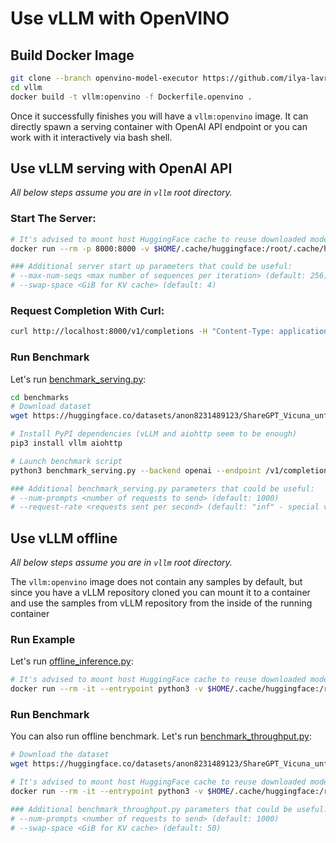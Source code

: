 # Use vLLM with OpenVINO

## Build Docker Image

```bash
git clone --branch openvino-model-executor https://github.com/ilya-lavrenov/vllm.git
cd vllm
docker build -t vllm:openvino -f Dockerfile.openvino .
```

Once it successfully finishes you will have a `vllm:openvino` image. It can directly spawn a serving container with OpenAI API endpoint or you can work with it interactively via bash shell.

## Use vLLM serving with OpenAI API

_All below steps assume you are in `vllm` root directory._

### Start The Server:

```bash
# It's advised to mount host HuggingFace cache to reuse downloaded models between the runs.
docker run --rm -p 8000:8000 -v $HOME/.cache/huggingface:/root/.cache/huggingface vllm:openvino --model meta-llama/Llama-2-7b-hf --port 8000 --disable-log-requests --swap-space 50

### Additional server start up parameters that could be useful:
# --max-num-seqs <max number of sequences per iteration> (default: 256)
# --swap-space <GiB for KV cache> (default: 4)
```

### Request Completion With Curl:

```bash
curl http://localhost:8000/v1/completions -H "Content-Type: application/json" -d '{"model":"meta-llama/Llama-2-7b-hf", "prompt": "What is the key advantage of Openvino framework","max_tokens": 300, "temperature": 0.7}'
```

### Run Benchmark

Let's run [benchmark_serving.py](https://github.com/ilya-lavrenov/vllm/blob/openvino-model-executor/benchmarks/benchmark_serving.py):

```bash
cd benchmarks
# Download dataset
wget https://huggingface.co/datasets/anon8231489123/ShareGPT_Vicuna_unfiltered/resolve/main/ShareGPT_V3_unfiltered_cleaned_split.json

# Install PyPI dependencies (vLLM and aiohttp seem to be enough)
pip3 install vllm aiohttp

# Launch benchmark script
python3 benchmark_serving.py --backend openai --endpoint /v1/completions --port 8000 --model meta-llama/Llama-2-7b-hf --dataset ShareGPT_V3_unfiltered_cleaned_split.json

### Additional benchmark_serving.py parameters that could be useful:
# --num-prompts <number of requests to send> (default: 1000)
# --request-rate <requests sent per second> (default: "inf" - special value "inf" means we send all n requests at once)
```


## Use vLLM offline 

_All below steps assume you are in `vllm` root directory._

The `vllm:openvino` image does not contain any samples by default, but since you have a vLLM repository cloned you can mount it to a container and use the samples from vLLM repository from the inside of the running container

### Run Example

Let's run [offline_inference.py](https://github.com/ilya-lavrenov/vllm/blob/openvino-model-executor/examples/offline_inference.py):

```bash
# It's advised to mount host HuggingFace cache to reuse downloaded models between the runs.
docker run --rm -it --entrypoint python3 -v $HOME/.cache/huggingface:/root/.cache/huggingface -v $PWD:/workspace/vllm vllm:openvino /workspace/vllm/examples/offline_inference.py
```

### Run Benchmark

You can also run offline benchmark. Let's run [benchmark_throughput.py](https://github.com/ilya-lavrenov/vllm/blob/openvino-model-executor/benchmarks/benchmark_throughput.py):

```bash
# Download the dataset
wget https://huggingface.co/datasets/anon8231489123/ShareGPT_Vicuna_unfiltered/resolve/main/ShareGPT_V3_unfiltered_cleaned_split.json

# It's advised to mount host HuggingFace cache to reuse downloaded models between the runs.
docker run --rm -it --entrypoint python3 -v $HOME/.cache/huggingface:/root/.cache/huggingface -v $PWD:/workspace/vllm vllm:openvino /workspace/vllm/benchmarks/benchmark_throughput.py --model meta-llama/Llama-2-7b-hf --dataset /workspace/vllm/ShareGPT_V3_unfiltered_cleaned_split.json --device auto

### Additional benchmark_throughput.py parameters that could be useful:
# --num-prompts <number of requests to send> (default: 1000)
# --swap-space <GiB for KV cache> (default: 50)
```
